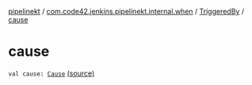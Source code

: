 [pipelinekt](../../index.md) / [com.code42.jenkins.pipelinekt.internal.when](../index.md) / [TriggeredBy](index.md) / [cause](./cause.md)

# cause

`val cause: `[`Cause`](../../com.code42.jenkins.pipelinekt.core/-cause/index.md) [(source)](https://github.com/code42/pipelinekt/tree/master/internal/src/main/kotlin/com/code42/jenkins/pipelinekt/internal/when/TriggeredBy.kt#L7)